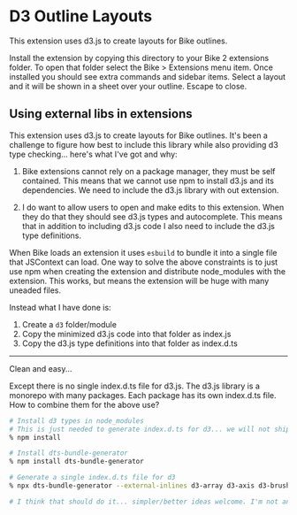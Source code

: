 # D3 Outline Layouts

This extension uses d3.js to create layouts for Bike outlines.

Install the extension by copying this directory to your Bike 2 extensions
folder. To open that folder select the Bike > Extensions menu item. Once
installed you should see extra commands and sidebar items. Select a layout and
it will be shown in a sheet over your outline. Escape to close.

## Using external libs in extensions

This extension uses d3.js to create layouts for Bike outlines. It's been a
challenge to figure how best to include this library while also providing d3
type checking... here's what I've got and why:

1. Bike extensions cannot rely on a package manager, they must be self
   contained. This means that we cannot use npm to install d3.js and its
   dependencies. We need to include the d3.js library with out extension.

2. I do want to allow users to open and make edits to this extension. When they
   do that they should see d3.js types and autocomplete. This means that in
   addition to including d3.js code I also need to include the d3.js type
   definitions.

When Bike loads an extension it uses `esbuild` to bundle it into a single file
that JSContext can load. One way to solve the above constraints is to just use
npm when creating the extension and distribute node_modules with the extension.
This works, but means the extension will be huge with many uneaded files.

Instead what I have done is:

1. Create a `d3` folder/module
2. Copy the minimized d3.js code into that folder as index.js
3. Copy the d3.js type definitions into that folder as index.d.ts

---

Clean and easy...

Except there is no single index.d.ts file for d3.js. The d3.js library is a
monorepo with many packages. Each package has its own index.d.ts file. How to
combine them for the above use?

```bash
# Install d3 types in node_modules
# This is just needed to generate index.d.ts for d3... we will not ship node_modules with extension.
% npm install

# Install dts-bundle-generator
% npm install dts-bundle-generator

# Generate a single index.d.ts file for d3
% npx dts-bundle-generator --external-inlines d3-array d3-axis d3-brush d3-chord d3-color d3-contour d3-delaunay d3-dispatch d3-drag d3-dsv d3-ease d3-fetch d3-force d3-format d3-geo d3-hierarchy d3-interpolate d3-path d3-polygon d3-quadtree d3-random d3-scale d3-scale-chromatic d3-selection d3-shape d3-time d3-time-format d3-timer d3-transition d3-zoom geojson -o src/dom/d3/index.d.ts -- src/dom/d3/index.source.ts

# I think that should do it... simpler/better ideas welcome. I'm not an expert on javascript build tools.
```
